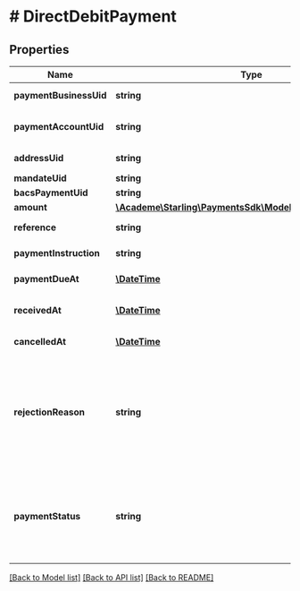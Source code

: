 # # DirectDebitPayment

## Properties

Name | Type | Description | Notes
------------ | ------------- | ------------- | -------------
**paymentBusinessUid** | **string** | Unique identifier of the company that owns this mandate | [optional] 
**paymentAccountUid** | **string** | Unique identifier of the account which will make any payments associated with this mandate | [optional] 
**addressUid** | **string** | Unique identifier of the address the mandate was set up for | [optional] 
**mandateUid** | **string** | Unique identifier of the mandate | [optional] 
**bacsPaymentUid** | **string** | Unique identifier of the payment | [optional] 
**amount** | [**\Academe\Starling\PaymentsSdk\Model\CurrencyAndAmount**](CurrencyAndAmount.md) |  | [optional] 
**reference** | **string** | The originator defined reference for the payment | [optional] 
**paymentInstruction** | **string** | Whether direct debit payment should be (or have been) paid | [optional] 
**paymentDueAt** | [**\DateTime**](\DateTime.md) | Date and time at which payment is (or was) due to be made | [optional] 
**receivedAt** | [**\DateTime**](\DateTime.md) | Date and time at which payment was debited from the account, if accepted | [optional] 
**cancelledAt** | [**\DateTime**](\DateTime.md) | Date and time at which payment was cancelled, if rejected | [optional] 
**rejectionReason** | **string** | Reason for rejection of payment, if rejected; ACCOUNT_INSUFFICIENT_FUNDS means the account owning the address had insufficient funds to make the payment; INSTRUCTED_INSUFFICIENT_FUNDS means that payment was instructed to not be paid due to insufficient customer funds | [optional] 
**paymentStatus** | **string** | Current status of the direct debit payment; DUE means the payment has not been processed yet; PROCESSED_SUCCESS means the payment has been made; PROCESSED_FAILURE means the payment was rejected due to lack of funds | [optional] 

[[Back to Model list]](../../README.md#documentation-for-models) [[Back to API list]](../../README.md#documentation-for-api-endpoints) [[Back to README]](../../README.md)


